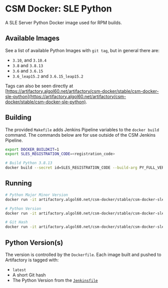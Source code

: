 # CSM Docker: SLE Python

A SLE Server Python Docker image used for RPM builds.

## Available Images

See a list of available Python Images with `git tag`, but in general there are:

- `3.10`, and `3.10.4`
- `3.8` and `3.8.13`
- `3.6` and `3.6.15`
- `3.6_leap15.2` and `3.6.15_leap15.2`

Tags can also be seen directly at [https://artifactory.algol60.net/artifactory/csm-docker/stable/csm-docker-sle-python](https://artifactory.algol60.net/artifactory/csm-docker/stable/csm-docker-sle-python).

## Building

The provided `Makefile` adds Jenkins Pipeline variables to the `docker build` command. The commands below are for use outside of the CSM Jenkins Pipeline.

```bash
export DOCKER_BUILDKIT=1
export SLES_REGISTRATION_CODE=<registration_code>

# Build Python 3.8.13
docker build --secret id=SLES_REGISTRATION_CODE --build-arg PY_FULL_VERSION=3.10.4 .

```

## Running

```bash
# Python Major Minor Version
docker run -it artifactory.algol60.net/csm-docker/stable/csm-docker-sle-python:3.8

# Python Version
docker run -it artifactory.algol60.net/csm-docker/stable/csm-docker-sle-python:3.8.13

# Git Hash
docker run -it artifactory.algol60.net/csm-docker/stable/csm-docker-sle-python:<hash>
```

## Python Version(s)

The version is controlled by the `Dockerfile`. Each image built and pushed to Artifactory is tagged with:
- `latest`
- A short Git hash
- The Python Version from the [`Jenkinsfile`](https://github.com/Cray-HPE/csm-docker-sle-python/blob/main/Jenkinsfile.github#L4)

